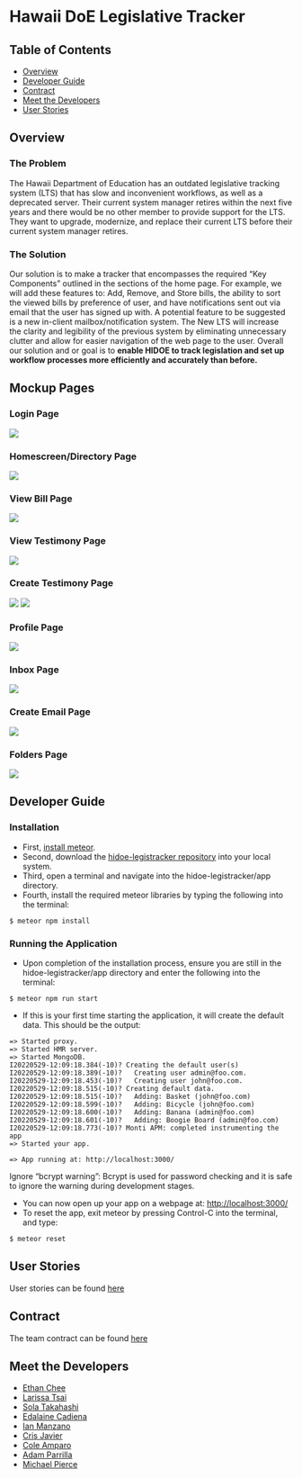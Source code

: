 # Hawaii DoE Legislative Tracker

## Table of Contents
- [Overview](#overview)
- [Developer Guide](#developer-guide)
- [Contract](#contract)
- [Meet the Developers](#meet-the-developers)
- [User Stories](#user-stories)

## Overview

### The Problem
The Hawaii Department of Education has an outdated legislative tracking system (LTS) that has slow and inconvenient workflows, as well as a deprecated server. Their current system manager retires within the next five years and there would be no other member to provide support for the LTS.  They want to upgrade, modernize, and replace their current LTS before their current system manager retires.

### The Solution
Our solution is to make a tracker that encompasses the required “Key Components” outlined in the sections of the home page. For example, we will add these features to: Add, Remove, and Store bills, the ability to sort the viewed bills by preference of user, and have notifications sent out via email that the user has signed up with. A potential feature to be suggested is a new in-client mailbox/notification system. The New LTS will increase the clarity and legibility of the previous system by eliminating unnecessary clutter and allow for easier navigation of the web page to the user. Overall our solution and or goal is to **enable HIDOE to track legislation and set up workflow processes more efficiently and accurately than before.** 


## Mockup Pages 

### Login Page 

![](images/hidoe-legistracker-login.png)

### Homescreen/Directory Page 

![](images/hidoe-legistracker-directory.png)

### View Bill Page

![](images/hidoe-legistracker-viewbill.png)

### View Testimony Page

![](images/hidoe-legistracker-viewtestimony.png)

### Create Testimony Page

![](images/hidoe-legistracker-createtestimony.png)
![](images/hidoe-legistracker-createtestimony2.png)

### Profile Page 

![](images/hidoe-legistracker-profile.png)

### Inbox Page 

![](images/hidoe-legistracker-inbox.png)

### Create Email Page

![](images/hidoe-legistracker-createEmail.png)

### Folders Page

![](images/hidoe-legistracker-folders.png)



## Developer Guide

### Installation
- First, [install meteor](https://www.meteor.com/developers/install).
- Second, download the [hidoe-legistracker repository](https://github.com/hidoe-legistracker/hidoe-legistracker) into your local system.
- Third, open a terminal and navigate into the hidoe-legistracker/app directory.
- Fourth, install the required meteor libraries by typing the following into the terminal:

```
$ meteor npm install
```

### Running the Application
- Upon completion of the installation process, ensure you are still in the hidoe-legistracker/app directory and enter the following into the terminal:

```
$ meteor npm run start
```

- If this is your first time starting the application, it will create the default data. This should be the output:

```
=> Started proxy.                             
=> Started HMR server.                        
=> Started MongoDB.                           
I20220529-12:09:18.384(-10)? Creating the default user(s)
I20220529-12:09:18.389(-10)?   Creating user admin@foo.com.
I20220529-12:09:18.453(-10)?   Creating user john@foo.com.
I20220529-12:09:18.515(-10)? Creating default data.
I20220529-12:09:18.515(-10)?   Adding: Basket (john@foo.com)
I20220529-12:09:18.599(-10)?   Adding: Bicycle (john@foo.com)
I20220529-12:09:18.600(-10)?   Adding: Banana (admin@foo.com)
I20220529-12:09:18.601(-10)?   Adding: Boogie Board (admin@foo.com)
I20220529-12:09:18.773(-10)? Monti APM: completed instrumenting the app
=> Started your app.

=> App running at: http://localhost:3000/
```

Ignore “bcrypt warning”: Bcrypt is used for password checking and it is safe to ignore the warning during development stages.

- You can now open up your app on a webpage at: [http://localhost:3000/](http://localhost:3000/)
- To reset the app, exit meteor by pressing Control-C into the terminal, and type:

```
$ meteor reset
```

## User Stories

User stories can be found [here](https://github.com/orgs/hidoe-legistracker/discussions/24)

## Contract

The team contract can be found [here](https://docs.google.com/document/d/1d5hWC9UI-d54y6Xm_KRcY7tM6J-MPeAJtlEd1LMBdyI/edit?usp=sharing)

## Meet the Developers

- [Ethan Chee](https://ethancheez.github.io/)
- [Larissa Tsai](https://larissa-tsai.github.io/)
- [Sola Takahashi](https://soratsky.github.io/)
- [Edalaine Cadiena](https://ecadiena.github.io/)
- [Ian Manzano](https://ianbm.github.io/)
- [Cris Javier](https://crisjavier.github.io/)
- [Cole Amparo](https://coleamparo.github.io/)
- [Adam Parrilla](https://adamjparrilla.github.io/)
- [Michael Pierce](https://michaelrpierce.github.io/)
